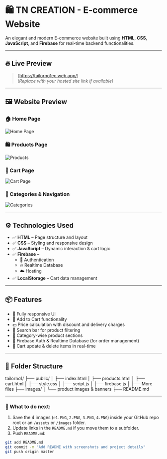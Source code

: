 # 🛍️ TN CREATION - E-commerce Website

An elegant and modern E-commerce website built using **HTML**, **CSS**, **JavaScript**, and **Firebase** for real-time backend functionalities.

---

## 🔥 Live Preview

> {https://tailorno1ec.web.app/)  
> *(Replace with your hosted site link if available)*

---

## 🖼️ Website Preview

### 🏠 Home Page
![Home Page](./e1.PNG)

### 🛍️ Products Page
![Products](./2.PNG)

### 🛒 Cart Page
![Cart Page](./3.PNG)

### 🧾 Categories & Navigation
![Categories](./4.PNG)

---

## ⚙️ Technologies Used

- ✅ **HTML** – Page structure and layout  
- ✅ **CSS** – Styling and responsive design  
- ✅ **JavaScript** – Dynamic interaction & cart logic  
- ✅ **Firebase** –  
  - 🔐 Authentication  
  - 🔥 Realtime Database  
  - ☁️ Hosting  
- ✅ **LocalStorage** – Cart data management

---

## 📦 Features

- 📌 Fully responsive UI
- 🛒 Add to Cart functionality
- 💵 Price calculation with discount and delivery charges
- 🔎 Search bar for product filtering
- 📂 Category-wise product sections
- 🔐 Firebase Auth & Realtime Database (for order management)
- 🔄 Cart update & delete items in real-time

---

## 📁 Folder Structure
tailorno1/
├── public/
│ ├── index.html
│ ├── products.html
│ ├── cart.html
│ ├── style.css
│ ├── script.js
│ ├── firebase.js
│ ├── More files
├── images/
│ └── product images & banners
├── README.md

---

### 📝 What to do next:
1. Save the 4 images (`e1.PNG`, `2.PNG`, `3.PNG`, `4.PNG`) inside your GitHub repo root or an `/assets` or `/images` folder.
2. Update links in the `README.md` if you move them to a subfolder.
3. Push `README.md`:

```bash
git add README.md
git commit -m "Add README with screenshots and project details"
git push origin master
